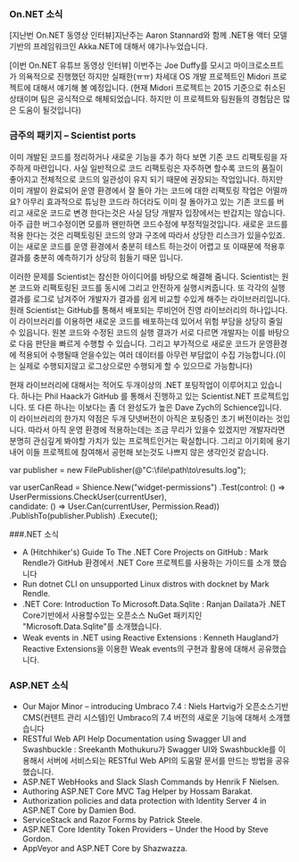 ### On.NET 소식
[지난번 On.NET 동영상 인터뷰]지난주는 Aaron Stannard와 함께 .NET용 액터 모델 기반의 프레임워크인 Akka.NET에 대해서 얘기나누었습니다.

[이번 On.NET 유튜브 동영상 인터뷰] 이번주는 Joe Duffy를 모시고 마이크로소프트가 의욕적으로 진행했던 하지만 실패한(ㅠㅠ) 차세대 OS 개발 프로젝트인 Midori 프로젝트에 대해서 얘기해 볼 예정입니다. (현재 Midori 프로젝트는 2015 기준으로 취소된 상태이며 팀은 공식적으로 해체되었습니다. 하지만 이 프로젝트와 팀원들의 경험담은 많은 도움이 될것입니다)

### 금주의 패키지 – Scientist ports
이미 개발된 코드를 정리하거나 새로운 기능을 추가 하다 보면 기존 코드 리팩토링을 자주하게 마련입니다. 사실 일반적으로 코드 리팩토링은 자주하면 할수록 코드의 품질이 좋아지고 전체적으로 코드의 일관성이 유지 되기 때문에 권장되는 작업입니다. 하지만 이미 개발이 완료되어 운영 환경에서 잘 돌아 가는 코드에 대한 리팩토링 작업은 어떨까요? 아무리 효과적으로 튜닝한 코드라 하더라도 이미 잘 돌아가고 있는 기존 코드를 버리고 새로운 코드로 변경 한다는것은 사실 담당 개발자 입장에서는 반갑지는 않습니다. 아주 급한 버그수정이면 모를까 왠만하면 코드수정에 부정적일것입니다. 새로운 코드를 적용 한다는 것은 리팩토링된 코드의 양과 구조에 따라서 상당한 리스크가 있을수있죠. 이는 새로운 코드를 운영 환경에서 충분히 테스트 하는것이 어렵고 또 이때문에 적용후 결과를 충분히 예측하기가 상당히 힘들기 때문 입니다.

이러한 문제를 Scientist는 참신한 아이디어를 바탕으로 해결해 줌니다. Scientist는 원본 코드와 리팩토링된 코드를 동시에 그리고 안전하게 실행시켜줍니다. 또 각각의 실행 결과를 로그로 남겨주어 개발자가 결과를 쉽게 비교할 수있게 해주는 라이브러리입니다. 원래 Scientist는 GitHub를 통해서 배포되는 루비언어 진영 라이브러리의 하나입니다. 이 라이브러리를 이용하면 새로운 코드를 배포하는데 있어서 위험 부담을 
상당히 줄일 수 있읍니다. 원본 코드와 수정된 코드의 실행 결과가 서로 다르면 개발자는 이를 바탕으로 다음 판단을 빠르게 수행할 수 있습니다. 그리고 부가적으로 새로운 코드가 운영환경에 적용되어 수행될때 얻을수있는 여러 데이터를 아무런 부담없이 수집 가능합니다.(이는 실제로 수행되지않고 로그상으로만 수행되게 할 수 있으므로 가능함니다)

현재 라이브러리에 대해서는 적어도 두개이상의 .NET 포팅작업이 이루어지고 있습니다. 하나는 Phil Haack가 GitHub 를 통해서 진행하고 있는 
Scientist.NET 프로젝트입니다. 또 다른 하나는 이보다는 좀 더 완성도가 높은 Dave Zych의 Schience입니다.
이 라이브러리의 한가지 약점은 두개 닷넷버전이 아직은 포팅중인 초기 버전이라는 것입니다. 따라서 아직 운영 환경에 적용하는데는 조금 무리가 있을수 있겠지만 개발자라면 분명히 관심깊게 봐야할 가치가 있는 프로젝트인거는 확실합니다. 그리고 이기회에 용기내어 이들 프로젝트에 참여해서 공헌해 보는것도 나쁘지 않은 생각인것 같습니다.

<section>
 var publisher = new FilePublisher(@"C:\file\path\to\results.log"); 
 
 
 var userCanRead = Shience.New<bool>("widget-permissions") 
     .Test(control: () => UserPermissions.CheckUser(currentUser),  
           candidate: () => User.Can(currentUser, Permission.Read)) 
     .PublishTo(publisher.Publish) 
     .Execute(); 
</section>

###.NET 소식
* A (Hitchhiker's) Guide To The .NET Core Projects on GitHub : Mark Rendle가 GitHub 환경에서 .NET Core 프로젝트를 사용하는 가이드를 소개
했습니다
* Run dotnet CLI on unsupported Linux distros with docknet by Mark Rendle.
* .NET Core: Introduction To Microsoft.Data.Sqlite : Ranjan Dailata가 .NET Core기반에서 사용할수있는 오픈소스 NuGet 패키지인 "Microsoft.Data.Sqlite"를 소개했습니다. 
* Weak events in .NET using Reactive Extensions : Kenneth Haugland가 Reactive Extensions을 이용한 Weak events의 구현과 활용에 대해서 공유했습니다.

### ASP.NET 소식
* Our Major Minor – introducing Umbraco 7.4 : Niels Hartvig가 오픈소스기반 CMS(컨텐트 관리 시스템)인 Umbraco의 7.4 버전의 새로운 기능에 대해서 소개했습니다
* RESTful Web API Help Documentation using Swagger UI and Swashbuckle : Sreekanth Mothukuru가 Swagger UI와 Swashbuckle를 이용해서 서버에 서비스되는 RESTful Web API의 도움말 문서를 만드는 방법을 공유했습니다.
* ASP.NET WebHooks and Slack Slash Commands by Henrik F Nielsen.
* Authoring ASP.NET Core MVC Tag Helper by Hossam Barakat.
* Authorization policies and data protection with Identity Server 4 in ASP.NET Core by Damien Bod.
* ServiceStack and Razor Forms by Patrick Steele.
* ASP.NET Core Identity Token Providers – Under the Hood by Steve Gordon.
* AppVeyor and ASP.NET Core by Shazwazza.

